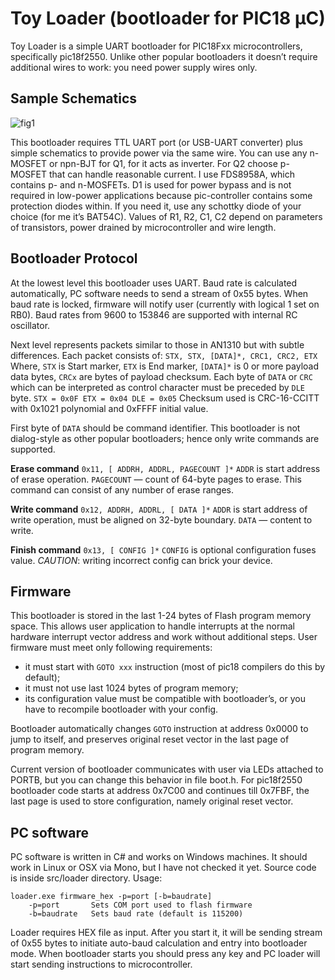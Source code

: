 Toy Loader (bootloader for PIC18 µC)
====================================

Toy Loader is a simple UART bootloader for PIC18Fxx microcontrollers, specifically pic18f2550.
Unlike other popular bootloaders it doesn’t require additional wires to work: you need power supply wires only.

Sample Schematics
-----------------
![fig1](/omgtehlion/toy_loader/raw/90c96286c39645a27a2df690450b37411da147dd/schematic.png)

This bootloader requires TTL UART port (or USB-UART converter) plus simple schematics to provide power via the same wire.
You can use any n-MOSFET or npn-BJT for Q1, for it acts as inverter. For Q2 choose p-MOSFET that can handle reasonable current. I use FDS8958A, which contains p- and n-MOSFETs.
D1 is used for power bypass and is not required in low-power applications because pic-controller contains some protection diodes within. If you need it, use any schottky diode of your choice (for me it’s BAT54C).
Values of R1, R2, C1, C2 depend on parameters of transistors, power drained by microcontroller and wire length.

Bootloader Protocol
-------------------

At the lowest level this bootloader uses UART. Baud rate is calculated automatically, PC software needs to send a stream of 0x55 bytes. When baud rate is locked, firmware will notify user (currently with logical 1 set on RB0). Baud rates from 9600 to 153846 are supported with internal RC oscillator.

Next level represents packets similar to those in AN1310 but with subtle differences.
Each packet consists of:
`STX, STX, [DATA]*, CRC1, CRC2, ETX`
Where, `STX` is Start marker, `ETX` is End marker, `[DATA]*` is 0 or more payload data bytes, `CRCx` are bytes of payload checksum.
Each byte of `DATA` or `CRC` which can be interpreted as control character must be preceded by `DLE` byte.
`STX = 0x0F
ETX = 0x04
DLE = 0x05`
Checksum used is CRC-16-CCITT with 0x1021 polynomial and 0xFFFF initial value.

First byte of `DATA` should be command identifier.
This bootloader is not dialog-style as other popular bootloaders; hence only write commands are supported.

**Erase command**
`0x11, [ ADDRH, ADDRL, PAGECOUNT ]*`
`ADDR` is start address of erase operation. `PAGECOUNT` — count of 64-byte pages to erase.
This command can consist of any number of erase ranges.

**Write command**
`0x12, ADDRH, ADDRL, [ DATA ]*`
`ADDR` is start address of write operation, must be aligned on 32-byte boundary.
`DATA` — content to write.

**Finish command**
`0x13, [ CONFIG ]*`
`CONFIG` is optional configuration fuses value. *CAUTION*: writing incorrect config can brick your device.

Firmware
--------

This bootloader is stored in the last 1-24 bytes of Flash program memory space.
This allows user application to handle interrupts at the normal hardware interrupt vector address and work without additional steps.
User firmware must meet only following requirements:
* it must start with `GOTO xxx` instruction (most of pic18 compilers do this by default);
* it must not use last 1024 bytes of program memory;
* its configuration value must be compatible with bootloader’s, or you have to recompile bootloader with your config.

Bootloader automatically changes `GOTO` instruction at address 0x0000 to jump to itself, and preserves original reset vector in the last page of program memory.

Current version of bootloader communicates with user via LEDs attached to PORTB, but you can change this behavior in file boot.h.
For pic18f2550 bootloader code starts at address 0x7C00 and continues till 0x7FBF, the last page is used to store configuration, namely original reset vector.

PC software
-----------

PC software is written in C# and works on Windows machines. It should work in Linux or OSX via Mono, but I have not checked it yet. Source code is inside src/loader directory.
Usage:

```
loader.exe firmware_hex -p=port [-b=baudrate]
    -p=port       Sets COM port used to flash firmware
    -b=baudrate   Sets baud rate (default is 115200)
```
Loader requires HEX file as input. After you start it, it will be sending stream of 0x55 bytes to initiate auto-baud calculation and entry into bootloader mode. When bootloader starts you should press any key and PC loader will start sending instructions to microcontroller.

